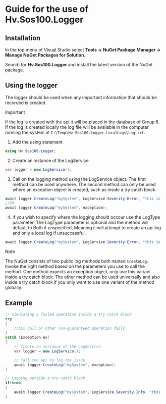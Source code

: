 # Guide for the use of Hv.Sos100.Logger

## Installation

In the top menu of Visual Studio select **Tools -> NuGet Package Manager -> Manage NuGet Packages for Solution**.

Search for **Hv.Sos100.Logger** and install the latest version of the NuGet package.

## Using the logger

The logger should be used when any important information that should be recorded is created.

> [!IMPORTANT]
> If the log is created with the api it will be placed in the database of Group 6. If the log is created locally the log file will be avaliable in the computer running the system at `C:\Temp\Hv.Sos100.Logger.LocalLogs\Log.txt`.

1. Add the using statement
 
```csharp
using Hv.Sos100.Logger;
```

2. Create an instance of the LogService

```csharp
var logger = new LogService();
```

3. Call on the logging method using the LogService object. The first method can be used anywhere. The second method can only be used where an exception object is created, such as inside a try catch block.

```csharp
await logger.CreateLog("mySystem", LogService.Severity.Error, "this is a message");
//OR
await logger.CreateLog("mySystem", exception);
```

4. If you wish to specify where the logging should occour use the LogType parameter. The LogType parameter is optional and the method will default to Both if unspecified. Meaning it will attempt to create an api log and only a local log if unsuccessful.

 ```csharp
await logger.CreateLog("mySystem", LogService.Severity.Error, "this is a message", LogType.Api);
```

> [!NOTE]
> The NuGet consists of two public log methods both named `CreateLog`. Invoke the right method based on the parameters you use to call the method. One method expects an exception object, only use this variant inside a try catch block. The other method can be used universally and also inside a try catch block if you only want to use one variant of the method globally.

## Example

```csharp
// Simulating a failed operation inside a try catch block
try
{
    //Api call or other non-guaranteed operation fails
}
catch (Exception ex)
{
    // Create an instance of the LogService
    var logger = new LogService();

    // Call the api to log the issue
    await logger.CreateLog("mySystem", exception);
}

// Logging outside a try catch block
if(true)
{
    await logger.CreateLog("mySystem", LogService.Severity.Info, "this is a message");
}
```
